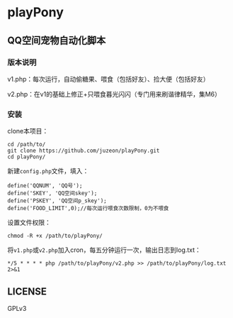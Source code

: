 # playPony

## QQ空间宠物自动化脚本

### 版本说明

v1.php：每次运行，自动偷糖果、喂食（包括好友）、捡大便（包括好友）

v2.php：在v1的基础上修正+只喂食暮光闪闪（专门用来刷谐律精华，集M6）

### 安装

clone本项目：

	cd /path/to/
	git clone https://github.com/juzeon/playPony.git
	cd playPony/

新建`config.php`文件，填入：

```
define('QQNUM', 'QQ号');
define('SKEY', 'QQ空间skey');
define('PSKEY', 'QQ空间p_skey');
define('FOOD_LIMIT',0);//每次运行喂食次数限制，0为不喂食
```

设置文件权限：

	chmod -R +x /path/to/playPony/

将`v1.php`或`v2.php`加入cron，每五分钟运行一次，输出日志到log.txt：

	*/5 * * * * php /path/to/playPony/v2.php >> /path/to/playPony/log.txt 2>&1
	

## LICENSE

GPLv3